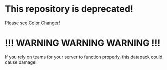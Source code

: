 # This repository is deprecated!
Please see [Color Changer](https://github.com/DBTderpbox/Color-Changer)!

# !!! WARNING WARNING WARNING !!!

If you rely on teams for your server to function properly, this datapack could cause damage!
